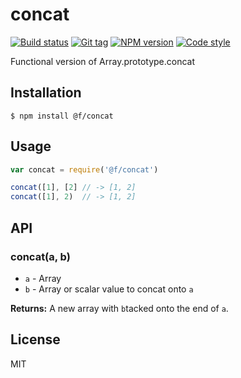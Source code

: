 
# concat

[![Build status][travis-image]][travis-url]
[![Git tag][git-image]][git-url]
[![NPM version][npm-image]][npm-url]
[![Code style][standard-image]][standard-url]

Functional version of Array.prototype.concat

## Installation

    $ npm install @f/concat

## Usage

```js
var concat = require('@f/concat')

concat([1], [2] // -> [1, 2]
concat([1], 2)  // -> [1, 2]
```

## API

### concat(a, b)

- `a` - Array
- `b` - Array or scalar value to concat onto `a`

**Returns:** A new array with `b`tacked onto the end of `a`.

## License

MIT

[travis-image]: https://img.shields.io/travis/micro-js/concat.svg?style=flat-square
[travis-url]: https://travis-ci.org/micro-js/concat
[git-image]: https://img.shields.io/github/tag/micro-js/concat.svg
[git-url]: https://github.com/micro-js/concat
[standard-image]: https://img.shields.io/badge/code%20style-standard-brightgreen.svg?style=flat
[standard-url]: https://github.com/feross/standard
[npm-image]: https://img.shields.io/npm/v/@f/concat.svg?style=flat-square
[npm-url]: https://npmjs.org/package/@f/concat
